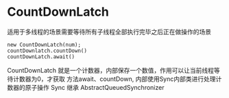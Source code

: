 # CountDownLatch
适用于多线程的场景需要等待所有子线程全部执行完毕之后正在做操作的场景

```
new CountDownLatch(num);
countDownlatch.countDown()
countDownLatch.await()
```


CountDownLatch 就是一个计数器，内部保存一个数值，作用可以让当前线程等待计数器为0，才获取
方法await、countDown,
内部使用Sync内部类进行处理计数器的原子操作
Sync 继承 AbstractQueuedSynchronizer

